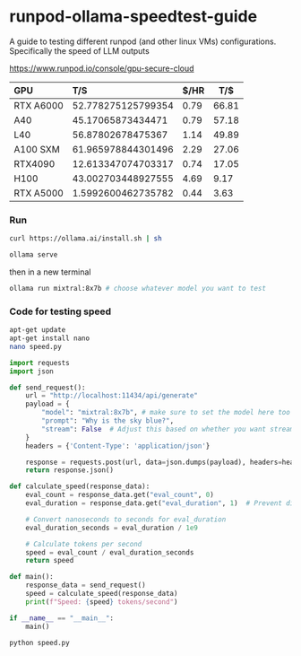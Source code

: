 # runpod-ollama-speedtest-guide
A guide to testing different runpod (and other linux VMs) configurations. Specifically the speed of LLM outputs

https://www.runpod.io/console/gpu-secure-cloud

| GPU       | T/S                | $/HR | T/$   |
|:--------- |:------------------ |:---- | ----- |
| RTX A6000 | 52.778275125799354 | 0.79 | 66.81 |
| A40       | 45.17065873434471  | 0.79 | 57.18 |
| L40       | 56.87802678475367  | 1.14 | 49.89 |
| A100 SXM  | 61.965978844301496 | 2.29 | 27.06 |
| RTX4090   | 12.613347074703317 | 0.74 | 17.05 |
| H100      | 43.002703448927555 | 4.69 | 9.17  |
| RTX A5000 | 1.5992600462735782 | 0.44 | 3.63  |

### Run

```bash
curl https://ollama.ai/install.sh | sh
```

```bash
ollama serve
```

then in a new terminal

```bash
ollama run mixtral:8x7b # choose whatever model you want to test
```

### Code for testing speed

```bash
apt-get update
apt-get install nano
nano speed.py
```

```python
import requests
import json

def send_request():
    url = "http://localhost:11434/api/generate"
    payload = {
        "model": "mixtral:8x7b", # make sure to set the model here too
        "prompt": "Why is the sky blue?",
        "stream": False  # Adjust this based on whether you want streaming or not
    }
    headers = {'Content-Type': 'application/json'}

    response = requests.post(url, data=json.dumps(payload), headers=headers)
    return response.json()

def calculate_speed(response_data):
    eval_count = response_data.get("eval_count", 0)
    eval_duration = response_data.get("eval_duration", 1)  # Prevent division by zero

    # Convert nanoseconds to seconds for eval_duration
    eval_duration_seconds = eval_duration / 1e9

    # Calculate tokens per second
    speed = eval_count / eval_duration_seconds
    return speed

def main():
    response_data = send_request()
    speed = calculate_speed(response_data)
    print(f"Speed: {speed} tokens/second")

if __name__ == "__main__":
    main()
```

```bash
python speed.py
```
